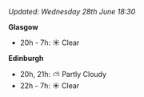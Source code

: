 *Updated: Wednesday 28th June 18:30*

**Glasgow**

* 20h - 7h: :sunny: Clear

**Edinburgh**

* 20h, 21h: :partly_sunny: Partly Cloudy
* 22h - 7h: :sunny: Clear
